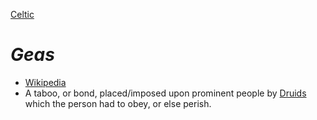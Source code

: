 

[Celtic](celtic-religion)

# *Geas*

- [Wikipedia](https://en.wikipedia.org/wiki/Geas)
- A taboo, or bond, placed/imposed upon prominent people by [Druids](druids.md) which the person had to obey, or else perish.

